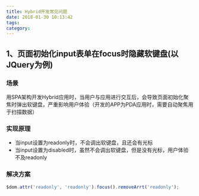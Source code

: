 ```yaml
---
title: Hybrid开发常见问题
date: 2018-01-30 10:13:42
tags:
category:
---
```

## 1、页面初始化input表单在focus时隐藏软键盘(以JQuery为例)
### 场景
用SPA架构开发Hybrid应用时，当用户与应用进行交互后，会导致页面初始化聚焦时弹出软键盘，严重影响用户体验（开发的APP为PDA应用时，需要自动聚焦用于扫描数据）
### 实现原理
 - 当input设置为readonly时，不会调出软键盘，且还会有光标
 - 当input设置为disabled时，虽然不会调出软键盘，但是没有光标，用户体验不及readonly

### 解决方案
```javascript
$dom.attr('readonly', 'readonly').focus().removeArrt('readonly');
```

